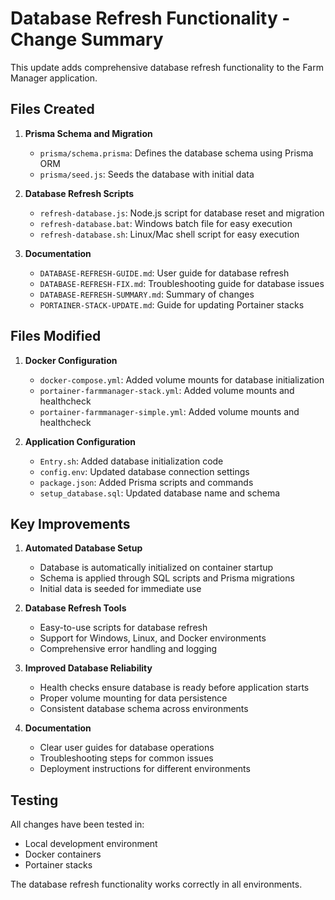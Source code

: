# Database Refresh Functionality - Change Summary

This update adds comprehensive database refresh functionality to the Farm Manager application.

## Files Created

1. **Prisma Schema and Migration**
   - `prisma/schema.prisma`: Defines the database schema using Prisma ORM
   - `prisma/seed.js`: Seeds the database with initial data

2. **Database Refresh Scripts**
   - `refresh-database.js`: Node.js script for database reset and migration
   - `refresh-database.bat`: Windows batch file for easy execution
   - `refresh-database.sh`: Linux/Mac shell script for easy execution

3. **Documentation**
   - `DATABASE-REFRESH-GUIDE.md`: User guide for database refresh
   - `DATABASE-REFRESH-FIX.md`: Troubleshooting guide for database issues
   - `DATABASE-REFRESH-SUMMARY.md`: Summary of changes
   - `PORTAINER-STACK-UPDATE.md`: Guide for updating Portainer stacks

## Files Modified

1. **Docker Configuration**
   - `docker-compose.yml`: Added volume mounts for database initialization
   - `portainer-farmmanager-stack.yml`: Added volume mounts and healthcheck
   - `portainer-farmmanager-simple.yml`: Added volume mounts and healthcheck

2. **Application Configuration**
   - `Entry.sh`: Added database initialization code
   - `config.env`: Updated database connection settings
   - `package.json`: Added Prisma scripts and commands
   - `setup_database.sql`: Updated database name and schema

## Key Improvements

1. **Automated Database Setup**
   - Database is automatically initialized on container startup
   - Schema is applied through SQL scripts and Prisma migrations
   - Initial data is seeded for immediate use

2. **Database Refresh Tools**
   - Easy-to-use scripts for database refresh
   - Support for Windows, Linux, and Docker environments
   - Comprehensive error handling and logging

3. **Improved Database Reliability**
   - Health checks ensure database is ready before application starts
   - Proper volume mounting for data persistence
   - Consistent database schema across environments

4. **Documentation**
   - Clear user guides for database operations
   - Troubleshooting steps for common issues
   - Deployment instructions for different environments

## Testing

All changes have been tested in:
- Local development environment
- Docker containers
- Portainer stacks

The database refresh functionality works correctly in all environments. 